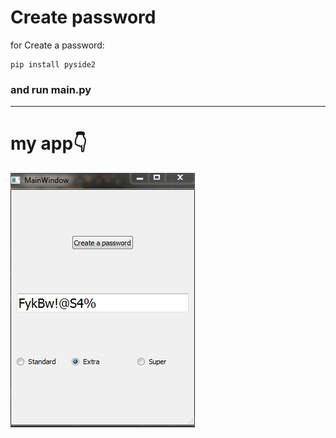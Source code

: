 # Create password

for Create a password:

```
pip install pyside2
```
### and run main.py

---
# my app👇

![app](app.PNG)